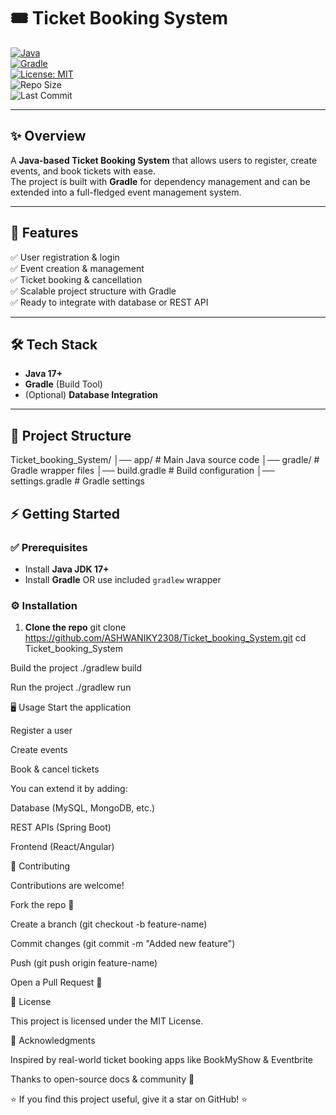 # 🎟️ Ticket Booking System

[![Java](https://img.shields.io/badge/Java-17-blue?logo=java&logoColor=white)](https://www.oracle.com/java/)  
[![Gradle](https://img.shields.io/badge/Gradle-Build-green?logo=gradle)](https://gradle.org/)  
[![License: MIT](https://img.shields.io/badge/License-MIT-yellow.svg)](LICENSE)  
![Repo Size](https://img.shields.io/github/repo-size/ASHWANIKY2308/Ticket_booking_System)  
![Last Commit](https://img.shields.io/github/last-commit/ASHWANIKY2308/Ticket_booking_System)  

---

## ✨ Overview
A **Java-based Ticket Booking System** that allows users to register, create events, and book tickets with ease.  
The project is built with **Gradle** for dependency management and can be extended into a full-fledged event management system.

---

## 🚀 Features
✅ User registration & login  
✅ Event creation & management  
✅ Ticket booking & cancellation  
✅ Scalable project structure with Gradle  
✅ Ready to integrate with database or REST API  

---

## 🛠️ Tech Stack
- **Java 17+**  
- **Gradle** (Build Tool)  
- (Optional) **Database Integration**  

---

## 📂 Project Structure
Ticket_booking_System/
│── app/ # Main Java source code
│── gradle/ # Gradle wrapper files
│── build.gradle # Build configuration
│── settings.gradle # Gradle settings



## ⚡ Getting Started

### ✅ Prerequisites
- Install **Java JDK 17+**  
- Install **Gradle** OR use included `gradlew` wrapper  

### ⚙️ Installation
1. **Clone the repo**
   git clone https://github.com/ASHWANIKY2308/Ticket_booking_System.git
   cd Ticket_booking_System
   
Build the project
./gradlew build



Run the project
./gradlew run



🖥️ Usage 
Start the application

Register a user

Create events

Book & cancel tickets

You can extend it by adding:

Database (MySQL, MongoDB, etc.)

REST APIs (Spring Boot)

Frontend (React/Angular)

🤝 Contributing


Contributions are welcome!

Fork the repo 🍴



Create a branch (git checkout -b feature-name)

Commit changes (git commit -m "Added new feature")

Push (git push origin feature-name)

Open a Pull Request 🚀

📜 License

This project is licensed under the MIT License.


🙏 Acknowledgments

Inspired by real-world ticket booking apps like BookMyShow & Eventbrite

Thanks to open-source docs & community 🚀

⭐ If you find this project useful, give it a star on GitHub! ⭐
